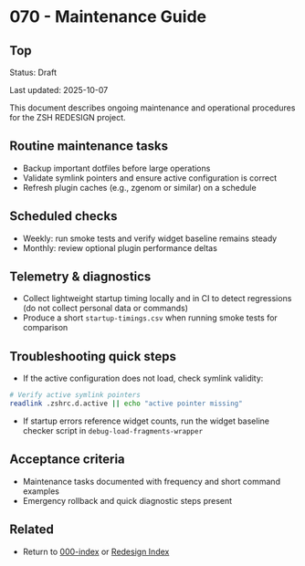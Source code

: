 # 070 - Maintenance Guide

## Top

Status: Draft

Last updated: 2025-10-07

This document describes ongoing maintenance and operational procedures for the ZSH REDESIGN project.

## Routine maintenance tasks

- Backup important dotfiles before large operations
- Validate symlink pointers and ensure active configuration is correct
- Refresh plugin caches (e.g., zgenom or similar) on a schedule

## Scheduled checks

- Weekly: run smoke tests and verify widget baseline remains steady
- Monthly: review optional plugin performance deltas

## Telemetry & diagnostics

- Collect lightweight startup timing locally and in CI to detect regressions (do not collect personal data or commands)
- Produce a short `startup-timings.csv` when running smoke tests for comparison

## Troubleshooting quick steps

- If the active configuration does not load, check symlink validity:

```bash
# Verify active symlink pointers
readlink .zshrc.d.active || echo "active pointer missing"
```

- If startup errors reference widget counts, run the widget baseline checker script in `debug-load-fragments-wrapper`

## Acceptance criteria

- Maintenance tasks documented with frequency and short command examples
- Emergency rollback and quick diagnostic steps present

## Related

- Return to [000-index](000-index.md) or [Redesign Index](../000-index.md)
